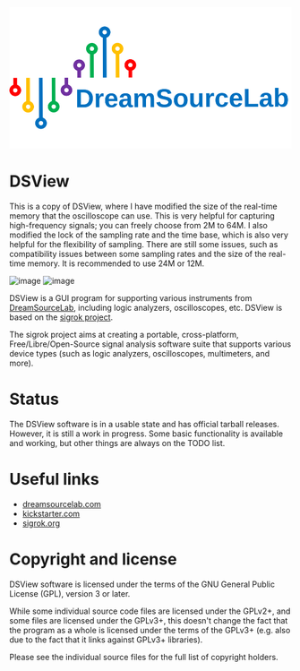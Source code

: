 ![DreamSourceLab Logo](DSView/icons/dsl_logo.svg)



# DSView 

This is a copy of DSView, where I have modified the size of the real-time memory that the oscilloscope can use. This is very helpful for capturing high-frequency signals; you can freely choose from 2M to 64M. I also modified the lock of the sampling rate and the time base, which is also very helpful for the flexibility of sampling. There are still some issues, such as compatibility issues between some sampling rates and the size of the real-time memory. It is recommended to use 24M or 12M.

<img width="1068" alt="image" src="https://github.com/cumtliang/DSView-Unlock/assets/14148856/5ed46584-dd28-4243-842c-55c876870582">

<img width="1165" alt="image" src="https://github.com/cumtliang/DSView-Unlock/assets/14148856/4dee9775-6a47-4564-bbb2-4b3dabea96e9">


DSView is a GUI program for supporting various instruments from [DreamSourceLab](http://www.dreamsourcelab.com), including logic analyzers, oscilloscopes, etc. DSView is based on the [sigrok project](https://sigrok.org).

The sigrok project aims at creating a portable, cross-platform, Free/Libre/Open-Source signal analysis software suite that supports various device types (such as logic analyzers, oscilloscopes, multimeters, and more).

# Status

The DSView software is in a usable state and has official tarball releases. However, it is still a work in progress. Some basic functionality is available and working, but other things are always on the TODO list.

# Useful links

- [dreamsourcelab.com](https://www.dreamsourcelab.com)
- [kickstarter.com](https://www.kickstarter.com/projects/dreamsourcelab/dslogic-multifunction-instruments-for-everyone)
- [sigrok.org](https://sigrok.org)

# Copyright and license

DSView software is licensed under the terms of the GNU General Public License
(GPL), version 3 or later.

While some individual source code files are licensed under the GPLv2+, and
some files are licensed under the GPLv3+, this doesn't change the fact that
the program as a whole is licensed under the terms of the GPLv3+ (e.g. also
due to the fact that it links against GPLv3+ libraries).

Please see the individual source files for the full list of copyright holders.
